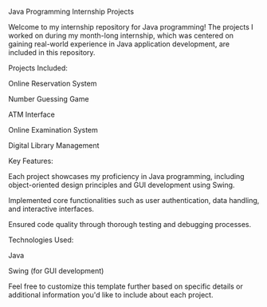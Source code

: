 

Java Programming Internship Projects

Welcome to my internship repository for Java programming! The projects I worked on during my month-long internship, which was centered on gaining real-world experience in Java application development, are included in this repository.



Projects Included:

Online Reservation System

Number Guessing Game

ATM Interface

Online Examination System

Digital Library Management




Key Features:

Each project showcases my proficiency in Java programming, including object-oriented design principles and GUI development using Swing.

Implemented core functionalities such as user authentication, data handling, and interactive interfaces.

Ensured code quality through thorough testing and debugging processes.




Technologies Used:

Java

Swing (for GUI development)



Feel free to customize this template further based on specific details or additional information you'd like to include about each project.
